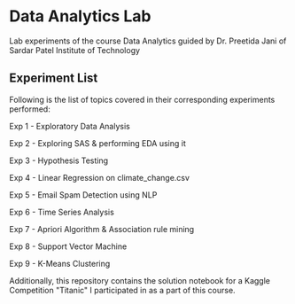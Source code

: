 # Data Analytics Lab
Lab experiments of the course Data Analytics guided by Dr. Preetida Jani of Sardar Patel Institute of Technology


## Experiment List

Following is the list of topics covered in their corresponding experiments performed:

Exp 1 - Exploratory Data Analysis

Exp 2 - Exploring SAS & performing EDA using it

Exp 3 - Hypothesis Testing

Exp 4 - Linear Regression on climate_change.csv

Exp 5 - Email Spam Detection using NLP

Exp 6 - Time Series Analysis

Exp 7 - Apriori Algorithm & Association rule mining

Exp 8 - Support Vector Machine

Exp 9 - K-Means Clustering



Additionally, this repository contains the solution notebook for a Kaggle Competition "Titanic" I participated in as a part of this course.
